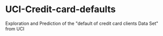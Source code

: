 # UCI-Credit-card-defaults
Exploration and Prediction of the "default of credit card clients Data Set" from UCI
